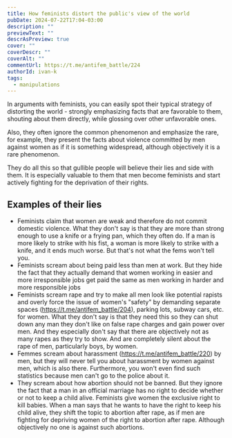 ```yaml
---
title: How feminists distort the public's view of the world
pubDate: 2024-07-22T17:04-03:00
description: ""
previewText: ""
descrAsPreview: true
cover: ""
coverDescr: ""
coverAlt: ""
commentUrl: https://t.me/antifem_battle/224
authorId: ivan-k
tags:
  - manipulations
---
```

In arguments with feminists, you can easily spot their typical strategy of distorting the world - strongly emphasizing facts that are favorable to them, shouting about them directly, while glossing over other unfavorable ones.

Also, they often ignore the common phenomenon and emphasize the rare, for example, they present the facts about violence committed by men against women as if it is something widespread, although objectively it is a rare phenomenon.

They do all this so that gullible people will believe their lies and side with them. It is especially valuable to them that men become feminists and start actively fighting for the deprivation of their rights.

## Examples of their lies

- Feminists claim that women are weak and therefore do not commit domestic violence. What they don't say is that they are more than strong enough to use a knife or a frying pan, which they often do. If a man is more likely to strike with his fist, a woman is more likely to strike with a knife, and it ends much worse. But that's not what the fems won't tell you. 
- Feminists scream about being paid less than men at work. But they hide the fact that they actually demand that women working in easier and more irresponsible jobs get paid the same as men working in harder and more responsible jobs
- Feminists scream rape and try to make all men look like potential rapists and overly force the issue of women's "safety" by demanding separate spaces (https://t.me/antifem_battle/204), parking lots, subway cars, etc. for women. What they don't say is that they need this so they can shut down any man they don't like on false rape charges and gain power over men. And they especially don't say that there are objectively not as many rapes as they try to show. And are completely silent about the rape of men, particularly boys, by women. 
- Femmes scream about harassment (https://t.me/antifem_battle/220) by men, but they will never tell you about harassment by women against men, which is also there. Furthermore, you won't even find such statistics because men can't go to the police about it. 
- They scream about how abortion should not be banned. But they ignore the fact that a man in an official marriage has no right to decide whether or not to keep a child alive. Feminists give women the exclusive right to kill babies. When a man says that he wants to have the right to keep his child alive, they shift the topic to abortion after rape, as if men are fighting for depriving women of the right to abortion after rape. Although objectively no one is against such abortions.

